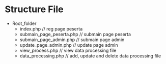 # Structure File
- Root_folder
  - index.php // reg page peserta
  - submain_page_peserta.php // submain page peserta
  - submain_page_admin.php // submain page admin
  - update_page_admin.php // update page admin
  - view_process.php // view data processing file
  - data_processing.php // add, update and delete data processing file
